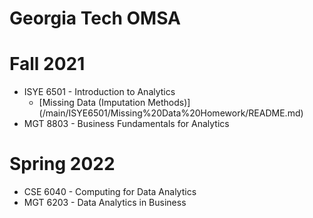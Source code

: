 # Georgia Tech OMSA

# Fall 2021 
- ISYE 6501 - Introduction to Analytics
  - [Missing Data (Imputation Methods)] (/main/ISYE6501/Missing%20Data%20Homework/README.md)
- MGT 8803 - Business Fundamentals for Analytics

# Spring 2022
- CSE 6040 - Computing for Data Analytics
- MGT 6203 - Data Analytics in Business
